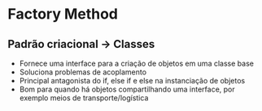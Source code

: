 # Factory Method

## Padrão criacional -> Classes


- Fornece uma interface para a criação de objetos em uma classe base
- Soluciona problemas de acoplamento
- Principal antagonista do if, else if e else na instanciação de objetos
- Bom para quando há objetos compartilhando uma interface, por exemplo meios de transporte/logística